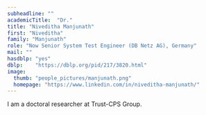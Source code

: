 ```yaml
---
subheadline: ""
academicTitle:  "Dr."
title: "Niveditha Manjunath"
first: "Niveditha"
family: "Manjunath"
role: "Now Senior System Test Engineer (DB Netz AG), Germany"
mail: ""
hasdblp: "yes"
dblp:    "https://dblp.org/pid/217/3820.html"
image:
  thumb: "people_pictures/manjunath.png"
  homepage: "https://www.linkedin.com/in/niveditha-manjunath/"
---
```


<!--more-->

I am a doctoral researcher at Trust-CPS Group.

